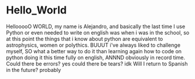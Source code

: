 # Hello_World
HellooooO WORLD, my name is Alejandro, and basically the last time I use Python or even needed to write on english was when i was in the school, so at this point the things that i know about python are equivalent to astrophysics, women or polythics. BUUUT i've always liked to challenge myself, SO what a better way to do it than learning again how to code on python doing it this time fully on english, ANNND obviously in record time. 
Could there be errors? yes 
could there be tears? idk
Will I return to Spanish in the future? probably
